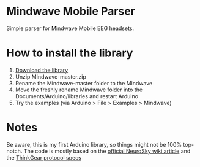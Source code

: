 Mindwave Mobile Parser
======================

Simple parser for Mindwave Mobile EEG headsets.

How to install the library
==========================

1. [Download the library](https://github.com/orgicus/Mindwave/archive/master.zip)
2. Unzip Mindwave-master.zip
3. Rename the Mindwave-master folder to the Mindwave
4. Move the freshly rename Mindwave folder into the Documents/Arduino/libraries and restart Arduino
5. Try the examples (via Arduino > File > Examples > Mindwave)

Notes
=====

Be aware, this is my first Arduino library, so things might not be 100% top-notch.
The code is mostly based on the [official NeuroSky wiki article](http://developer.neurosky.com/docs/doku.php?id=mindwave_mobile_and_arduino) and the [ThinkGear protocol specs](http://developer.neurosky.com/docs/doku.php?id=thinkgear_communications_protocol#bit_raw_wave_value)